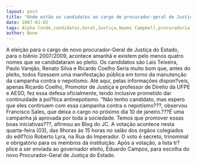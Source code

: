 ```yaml
---
layout: post
title: "Onde estão os candidatos ao cargo de procurador-geral de Justiça que não defendem o MP?"
date: 2007-01-02
tags: Alpha Condé,candidatos,Geral,Justiça,Naomi Campbell,procuradoria municipal
author: None
---
```

A eleição para o cargo de novo procurador-Geral de Justiça do Estado, para o biênio 2007/2009, acontece amanhã e existem pelo menos quatro nomes que se candidataram ao pleito.
Os candidatos são Lais Teixeira, Paulo Varejão, Renato Silva e Ricardo Coelho
Seria muito bom que, antes do pleito, todos fizessem uma manifestação pública em torno da manutenção da campanha contra o nepotismo.
Até aqui, pelas informações dispon?veis, apenas Ricardo Coelho, Promotor de Justiça e professor de Direito da UFPE e AESO, fez essa defesa oficialmente, tendo inclusive prometido dar continuidade à pol?tica antinepotismo. 
“Não tenho candidato, mas espero que eles continuem com essa campanha contra o nepotismo???, observou Francisco Sales, que deixa o cargo no próximo dia 10 de janeiro.???É uma campanha já aprovada por toda a sociedade. Temos que promover essas boas iniciativas???, afirmou ao Blog do JC.
A votação acontece nesta quarta-feira (03), das 9horas às 15 horas no salão dos órgãos colegiados do edif?cio Roberto
 Lyra, na Rua do Imperador. O voto é secreto, trinominal e obrigatório para os membros da instituição. 
Após a votação, a lista tr?plice a ser enviada ao governador eleito, Eduardo Campos, para escolha do novo Procurador-Geral de Justiça do Estado.  